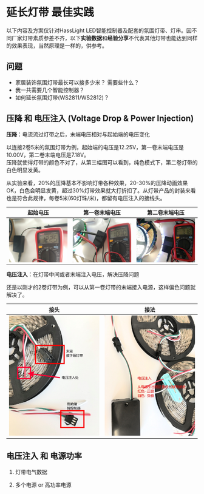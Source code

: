 # 延长灯带 最佳实践

以下内容及方案仅针对HassLight LED智能控制器及配套的氛围灯带、灯串。因不同厂家灯带素质参差不齐，以下**实验数据**和**经验分享**不代表其他灯带也能达到同样的效果表现，当然原理是一样的，供参考。

## 问题
* 家居装饰氛围灯带最长可以接多少米？ 需要些什么？ 
* 我一共需要几个智能控制器？
* 如何延长氛围灯带(WS2811/WS2812)？

## 压降 和 电压注入 (Voltage Drop & Power Injection)

**压降**：电流流过灯带之后，末端电压相对与起始端的电压变化

以连接2卷5米的氛围灯带为例，起始端的电压是12.25V，第一卷末端电压是10.00V，第二卷末端电压是7.18V。  
压降就使得灯带的颜色不对了，从第三幅图可以看到，纯色模式下，第二卷灯带的白色明显发黄。

从实验来看，20%的压降基本不影响灯带各种效果，20-30%的压降动画效果OK，白色会明显发黄，超过30%灯带效果就大打折扣了。从灯带产品的封装来看也是符合此规律，每卷5米(60灯珠/米)，都留有电压注入的接线头。

  起始电压 | 第一卷末端电压 | 第二卷末端电压 |
  --  | -- | -- 
![](../imgs/diy/voltage1.jpg ':size=400') | ![](../imgs/diy/voltage2.jpg ':size=400') | ![](../imgs/diy/voltage3.jpg ':size=400') 


 **电压注入**：在灯带中间或者末端注入电压，解决压降问题

还是以刚才的2卷灯带为例，可以从第一卷灯带的末端接入电源，这样偏色问题就解决了。

  接头 | 接法 | 
  --  | -- 
![](../imgs/diy/strip-wire.jpg ':size=400') | ![](../imgs/diy/strip-wire2.jpg ':size=400') 

## 电压注入 和 电源功率

1. 灯带电气数据

2. 多个电源 or 高功率电源